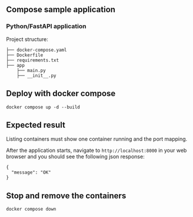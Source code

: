 ## Compose sample application

### Python/FastAPI application

Project structure:

```
├── docker-compose.yaml
├── Dockerfile
├── requirements.txt
├── app
    ├── main.py
    ├── __init__.py

```

## Deploy with docker compose

```
docker compose up -d --build
```

## Expected result

Listing containers must show one container running and the port mapping.

After the application starts, navigate to `http://localhost:8000` in your web browser and you should see the following json response:

```
{
  "message": "OK"
}
```

## Stop and remove the containers

```
docker compose down
```
